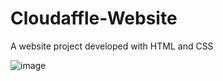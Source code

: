 # Cloudaffle-Website

A website project developed with HTML and CSS

![image](https://github.com/user-attachments/assets/21e55675-bc30-4932-8c85-e54a4c2d888f)
